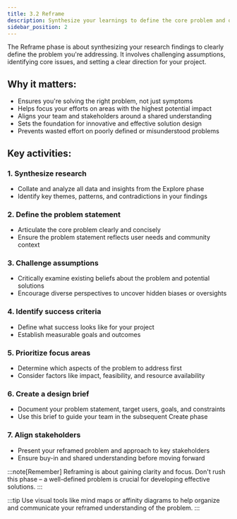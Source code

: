 ```yaml
---
title: 3.2 Reframe 
description: Synthesize your learnings to define the core problem and opportunity. Challenge assumptions and reframe the issue to ensure you're addressing the right challenge.
sidebar_position: 2
---
```


The Reframe phase is about synthesizing your research findings to clearly define the problem you're addressing. It involves challenging assumptions, identifying core issues, and setting a clear direction for your project.

## Why it matters:

- Ensures you're solving the right problem, not just symptoms
- Helps focus your efforts on areas with the highest potential impact
- Aligns your team and stakeholders around a shared understanding
- Sets the foundation for innovative and effective solution design
- Prevents wasted effort on poorly defined or misunderstood problems

## Key activities:

### 1. Synthesize research
- Collate and analyze all data and insights from the Explore phase
- Identify key themes, patterns, and contradictions in your findings

### 2. Define the problem statement
- Articulate the core problem clearly and concisely
- Ensure the problem statement reflects user needs and community context

### 3. Challenge assumptions
- Critically examine existing beliefs about the problem and potential solutions
- Encourage diverse perspectives to uncover hidden biases or oversights

### 4. Identify success criteria
- Define what success looks like for your project
- Establish measurable goals and outcomes

### 5. Prioritize focus areas
- Determine which aspects of the problem to address first
- Consider factors like impact, feasibility, and resource availability

### 6. Create a design brief
- Document your problem statement, target users, goals, and constraints
- Use this brief to guide your team in the subsequent Create phase

### 7. Align stakeholders
- Present your reframed problem and approach to key stakeholders
- Ensure buy-in and shared understanding before moving forward

:::note[Remember]
Reframing is about gaining clarity and focus. Don't rush this phase – a well-defined problem is crucial for developing effective solutions.
:::

:::tip
Use visual tools like mind maps or affinity diagrams to help organize and communicate your reframed understanding of the problem.
:::